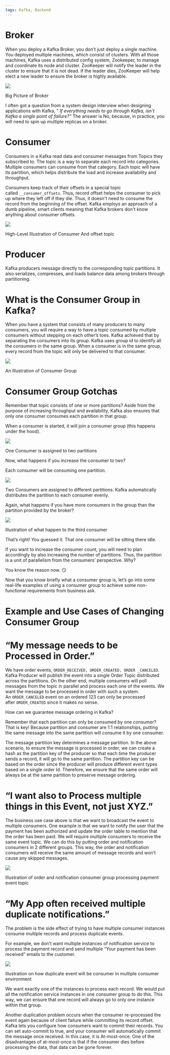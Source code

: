 ```yaml
---
tags: Kafka, Backend
---
```

# Broker

When you deploy a Kafka Broker, you don’t just deploy a single machine. You deployed multiple machines, which consist of clusters. With all those machines, Kafka uses a distributed config system, Zookeeper, to manage and coordinate its node and cluster. ZooKeeper will notify the leader in the cluster to ensure that it is not dead. If the leader dies, ZooKeeper will help elect a new leader to ensure the broker is highly available.

![](https://miro.medium.com/v2/resize:fit:1400/1*2W_uVKQ-gOptjPPNxSXVWw.png)

Big Picture of Broker

I often got a question from a system design interview when designing applications with Kafka, “ _If everything needs to go through Kafka, isn’t Kafka a single point of failure?”_ The answer is No, because, in practice, you will need to spin up multiple replicas on a broker.

# Consumer

Consumers in a Kafka read data and consumer messages from Topics they subscribed to. The topic is a way to separate each record into categories. Multiple consumers can consume from that category. Each topic will have its partition, which helps distribute the load and increase availability and throughput.

Consumers keep track of their offsets in a special topic called `__consumer_offsets`. Thus, record offset helps the consumer to pick up where they left off if they die. Thus, it doesn't need to consume the record from the beginning of the offset. Kafka employs an approach of a dumb pipeline, smart clients meaning that Kafka brokers don't know anything about consumer offsets.

![](https://miro.medium.com/v2/resize:fit:1400/1*St7S__3LA7TGZ65iKa8P8w.png)

High-Level Illustration of Consumer And offset topic

# Producer

Kafka producers message directly to the corresponding topic partitions. It also serializes, compresses, and loads balance data among brokers through partitioning.

# What is the Consumer Group in Kafka?

When you have a system that consists of many producers to many consumers, you will require a way to have a topic consumed by multiple consumers without stepping on each other’s toes. Kafka achieved that by separating the consumers into its group. Kafka uses group id to identify all the consumers in the same group. When a consumer is in the same group, every record from the topic will only be delivered to that consumer.

![](https://miro.medium.com/v2/resize:fit:1400/1*glrSa7CSPVKoj7Nx_DXu6w.png)

An Illustration of Consumer Group

# Consumer Group Gotchas

Remember that topic consists of one or more partitions? Aside from the purpose of increasing throughput and availability, Kafka also ensures that only one consumer consumes each partition in that group.

When a consumer is started, it will join a consumer group (this happens under the hood).

![](https://miro.medium.com/v2/resize:fit:1400/1*FKb-_1FwDgjiHNBULCT7WA.png)

One Consumer is assigned to two partitions

Now, what happens if you increase the consumer to two?

Each consumer will be consuming one partition.

![](https://miro.medium.com/v2/resize:fit:1400/1*ArV8KDj-oPSPH2p0ijQkKA.png)

Two Consumers are assigned to different partitions. Kafka automatically distributes the partition to each consumer evenly.

Again, what happens if you have more consumers in the group than the partition provided by the broker?

![](https://miro.medium.com/v2/resize:fit:1400/1*961p9_eIWh9PHFYaRT2hjw.png)

Illustration of what happen to the third consumer

That’s right! You guessed it. That one consumer will be sitting there idle.

If you want to increase the consumer count, you will need to plan accordingly by also increasing the number of partitions. Thus, the partition is a unit of parallelism from the consumers’ perspective. Why?

You know the reason now. 😏

Now that you know briefly what a consumer group is, let’s go into some real-life examples of using a consumer group to achieve some non-functional requirements from business ask.

# Example and Use Cases of Changing Consumer Group

# “My message needs to be Processed in Order.”

We have order events, `ORDER_RECEIVED, ORDER_CREATED, ORDER _CANCELED`. Kafka Producer will publish the event into a single Order Topic distributed across the partitions. On the other end, multiple consumers will poll messages from the topic in parallel and process each one of the events. We want the message to be processed in order with such a system. An `ORDER_CANCELED` event on an ordered 123 can only be processed after `ORDER_CREATED` since it makes no sense.

How can we guarantee message ordering in Kafka?

Remember that each partition can only be consumed by one consumer? That is key! Because partition and consumer are 1:1 relationships, putting the same message into the same partition will consume it by one consumer.

The message partition key determines a message partition. In the above scenario, to ensure the message is processed in order, we can create a hash as the partition key of the producer so that each time the producer sends a record, it will go to the same partition. The partition key can be based on the order since the producer will produce different event types based on a single order Id. Therefore, we ensure that the same order will always be at the same partition to preserve message ordering.

# “I want also to Process multiple things in this Event, not just XYZ.”

The business use case above is that we want to broadcast the event to multiple consumers. One example is that we want to notify the user that the payment has been authorized and update the order table to mention that the order has been paid. We will require multiple consumers to receive the same event topic. We can do this by putting order and notification consumers in 2 different groups. This way, the order and notification consumers will receive the same amount of message records and won’t cause any skipped messages.

![](https://miro.medium.com/v2/resize:fit:1400/1*YVITh6OqFBCEFLlLV0wIyA.png)

Illustration of order and notification consumer group processing payment event topic

# “My App often received multiple duplicate notifications.”

The problem is the side effect of trying to have multiple consumer instances consume multiple records and process duplicate events.

For example, we don’t want multiple instances of notification service to process the payment record and send multiple “Your payment has been received” emails to the customer.

![](https://miro.medium.com/v2/resize:fit:1070/1*7nQtT-RCeJZ322KtCPwiTA.png)

Illustration on how duplicate event will be consumer in multiple consumer environment

We want exactly one of the instances to process each record. We would put all the notification service instances in one consumer group to do this. This way, we can ensure that one record will always go to only one instance within that group.

Another duplication problem occurs when the consumer re-processed the event again because of client failure while committing its record offset. Kafka lets you configure how consumers want to commit their records. You can set auto-commit to true, and your consumer will automatically commit the message once received. In this case, it is At-most-once. One of the disadvantages of at-most-once is that if the consumer dies before processing the data, that data can be gone forever.
